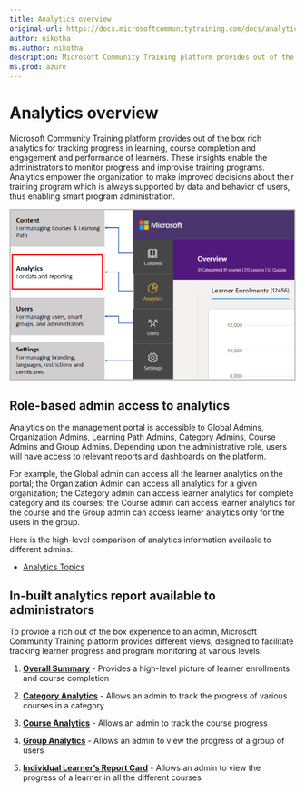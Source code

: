 ```yaml
---
title: Analytics overview
original-url: https://docs.microsoftcommunitytraining.com/docs/analytics-overview
author: nikotha
ms.author: nikotha
description: Microsoft Community Training platform provides out of the box rich analytics for tracking progress in learning, course completion and engagement and performance of learners.
ms.prod: azure
---
```


# Analytics overview

Microsoft Community Training platform provides out of the box rich analytics for tracking progress in learning, course completion and engagement and performance of learners. These insights enable the administrators to monitor progress and improvise training programs. Analytics empower the organization to make improved decisions about their training program which is always supported by data and behavior of users, thus enabling smart program administration.

![smart program administration](../media/image%28430%29.png)

## Role-based admin access to analytics

Analytics on the management portal is accessible to Global Admins, Organization Admins, Learning Path Admins, Category Admins, Course Admins and Group Admins. Depending upon the administrative role, users will have access to relevant reports and dashboards on the platform.

For example, the Global admin can access all the learner analytics on the portal; the Organization Admin can access all analytics for a given organization; the Category admin can access learner analytics for complete category and its courses; the Course admin can access learner analytics for the course and the Group admin can access learner analytics only for the users in the group.

Here is the high-level comparison of analytics information available to different admins:

* [Analytics Topics](../media/Analytics%20Topics.pdf)

## In-built analytics report available to administrators

To provide a rich out of the box experience to an admin, Microsoft Community Training platform provides different views, designed to facilitate tracking learner progress and program monitoring at various levels:

1. [**Overall Summary**](./in-built-reports/overall-summary.md) - Provides a high-level picture of learner enrollments and course completion

2. [**Category Analytics**](./in-built-reports/category-view-report.md) - Allows an admin to track the progress of various courses in a category

3. [**Course Analytics**](./in-built-reports/course-view-report.md) - Allows an admin to track the course progress

4. [**Group Analytics**](./in-built-reports/group-view-report.md) - Allows an admin to view the progress of a group of users

5. [**Individual Learner’s Report Card**](./in-built-reports/learner-report-card-view.md) - Allows an admin to view the progress of a learner in all the different courses

<!-- ## Advanced Search in Analytics

Microsoft Community Training also provides administrators the capability to search for specific records from the entire repository of analytics available in the in-built reports. This is available at various levels - Category View, Course View, Learner View.

### Steps to search analytics

1. On the Microsoft Community Training portal, after login switch to administrator view and select Analytics tab from the left navigation panel.
1. Scroll down to the **Categories/ Courses** section and provide the string to be searched.

   > [!NOTE]
   > User search input string should have minimum length of 3 characters.

1. If you further need to drill down to Course level, select the relevant Category (as shown below) and search for the string from the **Course Name**.

   ![image.png](../media/image%28457%29.png)

1. Tha Admin can further advance the search into the specific course by selecting the relevant course (as shown below) and search for either **Learner Name** or **Learner Id** in the search bar provided.

![image.png](../media/image%28458%29.png)

1. In case the Admin wants to switch back to the broader level of content, you may do so using the navigation path available on the top.

   ![image.png](../media/image%28459%29.png)-->
